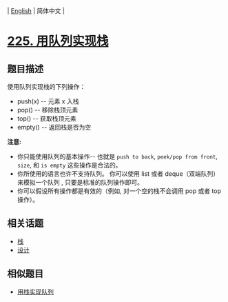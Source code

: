 
| [English](README_EN.md) | 简体中文 |

# [225. 用队列实现栈](https://leetcode-cn.com/problems/implement-stack-using-queues/)

## 题目描述

<p>使用队列实现栈的下列操作：</p>

<ul>
	<li>push(x) -- 元素 x 入栈</li>
	<li>pop() -- 移除栈顶元素</li>
	<li>top() -- 获取栈顶元素</li>
	<li>empty() -- 返回栈是否为空</li>
</ul>

<p><strong>注意:</strong></p>

<ul>
	<li>你只能使用队列的基本操作-- 也就是&nbsp;<code>push to back</code>, <code>peek/pop from front</code>, <code>size</code>, 和&nbsp;<code>is empty</code>&nbsp;这些操作是合法的。</li>
	<li>你所使用的语言也许不支持队列。&nbsp;你可以使用 list 或者 deque（双端队列）来模拟一个队列&nbsp;, 只要是标准的队列操作即可。</li>
	<li>你可以假设所有操作都是有效的（例如, 对一个空的栈不会调用 pop 或者 top 操作）。</li>
</ul>


## 相关话题

- [栈](https://leetcode-cn.com/tag/stack)
- [设计](https://leetcode-cn.com/tag/design)

## 相似题目

- [用栈实现队列](../implement-queue-using-stacks/README.md)
